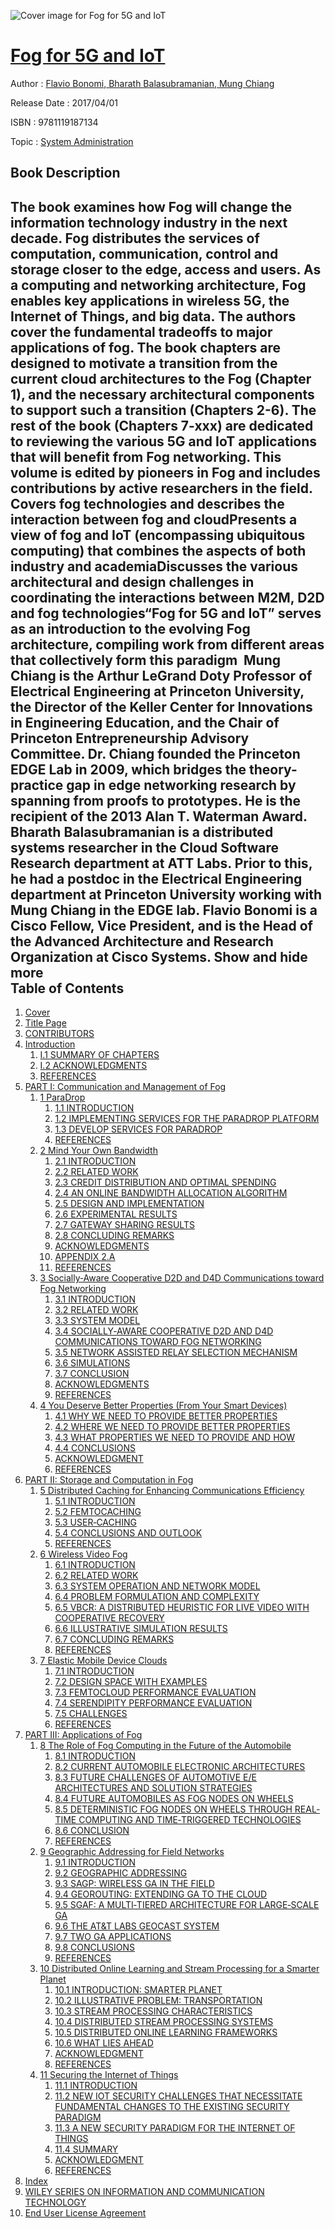 ![Cover image for Fog for 5G and IoT](https://imgdetail.ebookreading.net/cover/cover/system_admin/EB9781119187134.jpg)

[Fog for 5G and IoT](https://ebookreading.net/view/book/Fog+for+5G+and+IoT-EB9781119187134_1.html "Fog for 5G and IoT")
====================================================================================================================

Author : [Flavio Bonomi](https://ebookreading.net/search/author/Flavio+Bonomi),[ Bharath Balasubramanian](https://ebookreading.net/search/author/+Bharath+Balasubramanian),[ Mung Chiang](https://ebookreading.net/search/author/+Mung+Chiang)

Release Date : 2017/04/01

ISBN : 9781119187134

Topic : [System Administration](https://ebookreading.net/search/category/system-administration)

Book Description
-----------------

 The book examines how Fog will change the information technology industry in the next decade. Fog distributes the services of computation, communication, control and storage closer to the edge, access and users. As a computing and networking architecture, Fog enables key applications in wireless 5G, the Internet of Things, and big data. The authors cover the fundamental tradeoffs to major applications of fog. The book chapters are designed to motivate a transition from the current cloud architectures to the Fog (Chapter 1), and the necessary architectural components to support such a transition (Chapters 2-6). The rest of the book (Chapters 7-xxx) are dedicated to reviewing the various 5G and IoT applications that will benefit from Fog networking. This volume is edited by pioneers in Fog and includes contributions by active researchers in the field.
Covers fog technologies and describes the interaction between fog and cloudPresents a view of fog and IoT (encompassing ubiquitous computing) that combines the aspects of both industry and academiaDiscusses the various architectural and design challenges in coordinating the interactions between M2M, D2D and fog technologies“Fog for 5G and IoT” serves as an introduction to the evolving Fog architecture, compiling work from different areas that collectively form this paradigm 
Mung Chiang is the Arthur LeGrand Doty Professor of Electrical Engineering at Princeton University, the Director of the Keller Center for Innovations in Engineering Education, and the Chair of Princeton Entrepreneurship Advisory Committee. Dr. Chiang founded the Princeton EDGE Lab in 2009, which bridges the theory-practice gap in edge networking research by spanning from proofs to prototypes. He is the recipient of the 2013 Alan T. Waterman Award.
Bharath Balasubramanian is a distributed systems researcher in the Cloud Software Research department at ATT Labs. Prior to this, he had a postdoc in the Electrical Engineering department at Princeton University working with Mung Chiang in the EDGE lab.
Flavio Bonomi is a Cisco Fellow, Vice President, and is the Head of the Advanced Architecture and Research Organization at Cisco Systems.            Show and hide more                
Table of Contents
-----------------

1. [Cover](https://ebookreading.net/view/book/Fog+for+5G+and+IoT-EB9781119187134_1.html)
1. [Title Page](https://ebookreading.net/view/book/Fog+for+5G+and+IoT-EB9781119187134_4.html)
1. [CONTRIBUTORS](https://ebookreading.net/view/book/Fog+for+5G+and+IoT-EB9781119187134_6.html)
1. [Introduction](https://ebookreading.net/view/book/Fog+for+5G+and+IoT-EB9781119187134_7.html)
    1. [I.1 SUMMARY OF CHAPTERS](https://ebookreading.net/view/book/Fog+for+5G+and+IoT-EB9781119187134_7.html#head-2-1)
    1. [I.2 ACKNOWLEDGMENTS](https://ebookreading.net/view/book/Fog+for+5G+and+IoT-EB9781119187134_7.html#head-2-2)
    1. [REFERENCES](https://ebookreading.net/view/book/Fog+for+5G+and+IoT-EB9781119187134_7.html#head-2-3)
1. [PART I: Communication and Management of Fog](https://ebookreading.net/view/book/Fog+for+5G+and+IoT-EB9781119187134_8.html)
    1. [1 ParaDrop](https://ebookreading.net/view/book/Fog+for+5G+and+IoT-EB9781119187134_9.html)
        1. [1.1 INTRODUCTION](https://ebookreading.net/view/book/Fog+for+5G+and+IoT-EB9781119187134_9.html#head-2-4)
        1. [1.2 IMPLEMENTING SERVICES FOR THE PARADROP PLATFORM](https://ebookreading.net/view/book/Fog+for+5G+and+IoT-EB9781119187134_9.html#head-2-5)
        1. [1.3 DEVELOP SERVICES FOR PARADROP](https://ebookreading.net/view/book/Fog+for+5G+and+IoT-EB9781119187134_9.html#head-2-6)
        1. [REFERENCES](https://ebookreading.net/view/book/Fog+for+5G+and+IoT-EB9781119187134_9.html#head-2-7)
    1. [2 Mind Your Own Bandwidth](https://ebookreading.net/view/book/Fog+for+5G+and+IoT-EB9781119187134_10.html)
        1. [2.1 INTRODUCTION](https://ebookreading.net/view/book/Fog+for+5G+and+IoT-EB9781119187134_10.html#head-2-8)
        1. [2.2 RELATED WORK](https://ebookreading.net/view/book/Fog+for+5G+and+IoT-EB9781119187134_10.html#head-2-9)
        1. [2.3 CREDIT DISTRIBUTION AND OPTIMAL SPENDING](https://ebookreading.net/view/book/Fog+for+5G+and+IoT-EB9781119187134_10.html#head-2-10)
        1. [2.4 AN ONLINE BANDWIDTH ALLOCATION ALGORITHM](https://ebookreading.net/view/book/Fog+for+5G+and+IoT-EB9781119187134_10.html#head-2-11)
        1. [2.5 DESIGN AND IMPLEMENTATION](https://ebookreading.net/view/book/Fog+for+5G+and+IoT-EB9781119187134_10.html#head-2-12)
        1. [2.6 EXPERIMENTAL RESULTS](https://ebookreading.net/view/book/Fog+for+5G+and+IoT-EB9781119187134_10.html#head-2-13)
        1. [2.7 GATEWAY SHARING RESULTS](https://ebookreading.net/view/book/Fog+for+5G+and+IoT-EB9781119187134_10.html#head-2-14)
        1. [2.8 CONCLUDING REMARKS](https://ebookreading.net/view/book/Fog+for+5G+and+IoT-EB9781119187134_10.html#head-2-15)
        1. [ACKNOWLEDGMENTS](https://ebookreading.net/view/book/Fog+for+5G+and+IoT-EB9781119187134_10.html#head-2-16)
        1. [APPENDIX 2.A](https://ebookreading.net/view/book/Fog+for+5G+and+IoT-EB9781119187134_10.html#head-2-17)
        1. [REFERENCES](https://ebookreading.net/view/book/Fog+for+5G+and+IoT-EB9781119187134_10.html#head-2-18)
    1. [3 Socially‐Aware Cooperative D2D and D4D Communications toward Fog Networking](https://ebookreading.net/view/book/Fog+for+5G+and+IoT-EB9781119187134_11.html)
        1. [3.1 INTRODUCTION](https://ebookreading.net/view/book/Fog+for+5G+and+IoT-EB9781119187134_11.html#head-2-20)
        1. [3.2 RELATED WORK](https://ebookreading.net/view/book/Fog+for+5G+and+IoT-EB9781119187134_11.html#head-2-21)
        1. [3.3 SYSTEM MODEL](https://ebookreading.net/view/book/Fog+for+5G+and+IoT-EB9781119187134_11.html#head-2-22)
        1. [3.4 SOCIALLY‐AWARE COOPERATIVE D2D AND D4D COMMUNICATIONS TOWARD FOG NETWORKING](https://ebookreading.net/view/book/Fog+for+5G+and+IoT-EB9781119187134_11.html#head-2-23)
        1. [3.5 NETWORK ASSISTED RELAY SELECTION MECHANISM](https://ebookreading.net/view/book/Fog+for+5G+and+IoT-EB9781119187134_11.html#head-2-24)
        1. [3.6 SIMULATIONS](https://ebookreading.net/view/book/Fog+for+5G+and+IoT-EB9781119187134_11.html#head-2-25)
        1. [3.7 CONCLUSION](https://ebookreading.net/view/book/Fog+for+5G+and+IoT-EB9781119187134_11.html#head-2-26)
        1. [ACKNOWLEDGMENTS](https://ebookreading.net/view/book/Fog+for+5G+and+IoT-EB9781119187134_11.html#head-2-27)
        1. [REFERENCES](https://ebookreading.net/view/book/Fog+for+5G+and+IoT-EB9781119187134_11.html#head-2-28)
    1. [4 You Deserve Better Properties (From Your Smart Devices)](https://ebookreading.net/view/book/Fog+for+5G+and+IoT-EB9781119187134_12.html)
        1. [4.1 WHY WE NEED TO PROVIDE BETTER PROPERTIES](https://ebookreading.net/view/book/Fog+for+5G+and+IoT-EB9781119187134_12.html#head-2-30)
        1. [4.2 WHERE WE NEED TO PROVIDE BETTER PROPERTIES](https://ebookreading.net/view/book/Fog+for+5G+and+IoT-EB9781119187134_12.html#head-2-31)
        1. [4.3 WHAT PROPERTIES WE NEED TO PROVIDE AND HOW](https://ebookreading.net/view/book/Fog+for+5G+and+IoT-EB9781119187134_12.html#head-2-32)
        1. [4.4 CONCLUSIONS](https://ebookreading.net/view/book/Fog+for+5G+and+IoT-EB9781119187134_12.html#head-2-33)
        1. [ACKNOWLEDGMENT](https://ebookreading.net/view/book/Fog+for+5G+and+IoT-EB9781119187134_12.html#head-2-34)
        1. [REFERENCES](https://ebookreading.net/view/book/Fog+for+5G+and+IoT-EB9781119187134_12.html#head-2-35)
1. [PART II: Storage and Computation in Fog](https://ebookreading.net/view/book/Fog+for+5G+and+IoT-EB9781119187134_13.html)
    1. [5 Distributed Caching for Enhancing Communications Efficiency](https://ebookreading.net/view/book/Fog+for+5G+and+IoT-EB9781119187134_14.html)
        1. [5.1 INTRODUCTION](https://ebookreading.net/view/book/Fog+for+5G+and+IoT-EB9781119187134_14.html#head-2-37)
        1. [5.2 FEMTOCACHING](https://ebookreading.net/view/book/Fog+for+5G+and+IoT-EB9781119187134_14.html#head-2-38)
        1. [5.3 USER‐CACHING](https://ebookreading.net/view/book/Fog+for+5G+and+IoT-EB9781119187134_14.html#head-2-39)
        1. [5.4 CONCLUSIONS AND OUTLOOK](https://ebookreading.net/view/book/Fog+for+5G+and+IoT-EB9781119187134_14.html#head-2-40)
        1. [REFERENCES](https://ebookreading.net/view/book/Fog+for+5G+and+IoT-EB9781119187134_14.html#head-2-41)
    1. [6 Wireless Video Fog](https://ebookreading.net/view/book/Fog+for+5G+and+IoT-EB9781119187134_15.html)
        1. [6.1 INTRODUCTION](https://ebookreading.net/view/book/Fog+for+5G+and+IoT-EB9781119187134_15.html#head-2-43)
        1. [6.2 RELATED WORK](https://ebookreading.net/view/book/Fog+for+5G+and+IoT-EB9781119187134_15.html#head-2-44)
        1. [6.3 SYSTEM OPERATION AND NETWORK MODEL](https://ebookreading.net/view/book/Fog+for+5G+and+IoT-EB9781119187134_15.html#head-2-45)
        1. [6.4 PROBLEM FORMULATION AND COMPLEXITY](https://ebookreading.net/view/book/Fog+for+5G+and+IoT-EB9781119187134_15.html#head-2-46)
        1. [6.5 VBCR: A DISTRIBUTED HEURISTIC FOR LIVE VIDEO WITH COOPERATIVE RECOVERY](https://ebookreading.net/view/book/Fog+for+5G+and+IoT-EB9781119187134_15.html#head-2-47)
        1. [6.6 ILLUSTRATIVE SIMULATION RESULTS](https://ebookreading.net/view/book/Fog+for+5G+and+IoT-EB9781119187134_15.html#head-2-48)
        1. [6.7 CONCLUDING REMARKS](https://ebookreading.net/view/book/Fog+for+5G+and+IoT-EB9781119187134_15.html#head-2-49)
        1. [REFERENCES](https://ebookreading.net/view/book/Fog+for+5G+and+IoT-EB9781119187134_15.html#head-2-50)
    1. [7 Elastic Mobile Device Clouds](https://ebookreading.net/view/book/Fog+for+5G+and+IoT-EB9781119187134_16.html)
        1. [7.1 INTRODUCTION](https://ebookreading.net/view/book/Fog+for+5G+and+IoT-EB9781119187134_16.html#head-2-52)
        1. [7.2 DESIGN SPACE WITH EXAMPLES](https://ebookreading.net/view/book/Fog+for+5G+and+IoT-EB9781119187134_16.html#head-2-53)
        1. [7.3 FEMTOCLOUD PERFORMANCE EVALUATION](https://ebookreading.net/view/book/Fog+for+5G+and+IoT-EB9781119187134_16.html#head-2-54)
        1. [7.4 SERENDIPITY PERFORMANCE EVALUATION](https://ebookreading.net/view/book/Fog+for+5G+and+IoT-EB9781119187134_16.html#head-2-55)
        1. [7.5 CHALLENGES](https://ebookreading.net/view/book/Fog+for+5G+and+IoT-EB9781119187134_16.html#head-2-56)
        1. [REFERENCES](https://ebookreading.net/view/book/Fog+for+5G+and+IoT-EB9781119187134_16.html#head-2-57)
1. [PART III: Applications of Fog](https://ebookreading.net/view/book/Fog+for+5G+and+IoT-EB9781119187134_17.html)
    1. [8 The Role of Fog Computing in the Future of the Automobile](https://ebookreading.net/view/book/Fog+for+5G+and+IoT-EB9781119187134_18.html)
        1. [8.1 INTRODUCTION](https://ebookreading.net/view/book/Fog+for+5G+and+IoT-EB9781119187134_18.html#head-2-58)
        1. [8.2 CURRENT AUTOMOBILE ELECTRONIC ARCHITECTURES](https://ebookreading.net/view/book/Fog+for+5G+and+IoT-EB9781119187134_18.html#head-2-59)
        1. [8.3 FUTURE CHALLENGES OF AUTOMOTIVE E/E ARCHITECTURES AND SOLUTION STRATEGIES](https://ebookreading.net/view/book/Fog+for+5G+and+IoT-EB9781119187134_18.html#head-2-60)
        1. [8.4 FUTURE AUTOMOBILES AS FOG NODES ON WHEELS](https://ebookreading.net/view/book/Fog+for+5G+and+IoT-EB9781119187134_18.html#head-2-61)
        1. [8.5 DETERMINISTIC FOG NODES ON WHEELS THROUGH REAL‐TIME COMPUTING AND TIME‐TRIGGERED TECHNOLOGIES](https://ebookreading.net/view/book/Fog+for+5G+and+IoT-EB9781119187134_18.html#head-2-62)
        1. [8.6 CONCLUSION](https://ebookreading.net/view/book/Fog+for+5G+and+IoT-EB9781119187134_18.html#head-2-63)
        1. [REFERENCES](https://ebookreading.net/view/book/Fog+for+5G+and+IoT-EB9781119187134_18.html#head-2-64)
    1. [9 Geographic Addressing for Field Networks](https://ebookreading.net/view/book/Fog+for+5G+and+IoT-EB9781119187134_19.html)
        1. [9.1 INTRODUCTION](https://ebookreading.net/view/book/Fog+for+5G+and+IoT-EB9781119187134_19.html#head-2-65)
        1. [9.2 GEOGRAPHIC ADDRESSING](https://ebookreading.net/view/book/Fog+for+5G+and+IoT-EB9781119187134_19.html#head-2-66)
        1. [9.3 SAGP: WIRELESS GA IN THE FIELD](https://ebookreading.net/view/book/Fog+for+5G+and+IoT-EB9781119187134_19.html#head-2-67)
        1. [9.4 GEOROUTING: EXTENDING GA TO THE CLOUD](https://ebookreading.net/view/book/Fog+for+5G+and+IoT-EB9781119187134_19.html#head-2-68)
        1. [9.5 SGAF: A MULTI‐TIERED ARCHITECTURE FOR LARGE‐SCALE GA](https://ebookreading.net/view/book/Fog+for+5G+and+IoT-EB9781119187134_19.html#head-2-69)
        1. [9.6 THE AT&amp;T LABS GEOCAST SYSTEM](https://ebookreading.net/view/book/Fog+for+5G+and+IoT-EB9781119187134_19.html#head-2-70)
        1. [9.7 TWO GA APPLICATIONS](https://ebookreading.net/view/book/Fog+for+5G+and+IoT-EB9781119187134_19.html#head-2-71)
        1. [9.8 CONCLUSIONS](https://ebookreading.net/view/book/Fog+for+5G+and+IoT-EB9781119187134_19.html#head-2-72)
        1. [REFERENCES](https://ebookreading.net/view/book/Fog+for+5G+and+IoT-EB9781119187134_19.html#head-2-73)
    1. [10 Distributed Online Learning and Stream Processing for a Smarter Planet](https://ebookreading.net/view/book/Fog+for+5G+and+IoT-EB9781119187134_20.html)
        1. [10.1 INTRODUCTION: SMARTER PLANET](https://ebookreading.net/view/book/Fog+for+5G+and+IoT-EB9781119187134_20.html#head-2-75)
        1. [10.2 ILLUSTRATIVE PROBLEM: TRANSPORTATION](https://ebookreading.net/view/book/Fog+for+5G+and+IoT-EB9781119187134_20.html#head-2-76)
        1. [10.3 STREAM PROCESSING CHARACTERISTICS](https://ebookreading.net/view/book/Fog+for+5G+and+IoT-EB9781119187134_20.html#head-2-77)
        1. [10.4 DISTRIBUTED STREAM PROCESSING SYSTEMS](https://ebookreading.net/view/book/Fog+for+5G+and+IoT-EB9781119187134_20.html#head-2-78)
        1. [10.5 DISTRIBUTED ONLINE LEARNING FRAMEWORKS](https://ebookreading.net/view/book/Fog+for+5G+and+IoT-EB9781119187134_20.html#head-2-79)
        1. [10.6 WHAT LIES AHEAD](https://ebookreading.net/view/book/Fog+for+5G+and+IoT-EB9781119187134_20.html#head-2-80)
        1. [ACKNOWLEDGMENT](https://ebookreading.net/view/book/Fog+for+5G+and+IoT-EB9781119187134_20.html#head-2-81)
        1. [REFERENCES](https://ebookreading.net/view/book/Fog+for+5G+and+IoT-EB9781119187134_20.html#head-2-82)
    1. [11 Securing the Internet of Things](https://ebookreading.net/view/book/Fog+for+5G+and+IoT-EB9781119187134_21.html)
        1. [11.1 INTRODUCTION](https://ebookreading.net/view/book/Fog+for+5G+and+IoT-EB9781119187134_21.html#head-2-84)
        1. [11.2 NEW IOT SECURITY CHALLENGES THAT NECESSITATE FUNDAMENTAL CHANGES TO THE EXISTING SECURITY PARADIGM](https://ebookreading.net/view/book/Fog+for+5G+and+IoT-EB9781119187134_21.html#head-2-85)
        1. [11.3 A NEW SECURITY PARADIGM FOR THE INTERNET OF THINGS](https://ebookreading.net/view/book/Fog+for+5G+and+IoT-EB9781119187134_21.html#head-2-86)
        1. [11.4 SUMMARY](https://ebookreading.net/view/book/Fog+for+5G+and+IoT-EB9781119187134_21.html#head-2-87)
        1. [ACKNOWLEDGMENT](https://ebookreading.net/view/book/Fog+for+5G+and+IoT-EB9781119187134_21.html#head-2-88)
        1. [REFERENCES](https://ebookreading.net/view/book/Fog+for+5G+and+IoT-EB9781119187134_21.html#head-2-89)
1. [Index](https://ebookreading.net/view/book/Fog+for+5G+and+IoT-EB9781119187134_22.html)
1. [WILEY SERIES ON INFORMATION AND COMMUNICATION TECHNOLOGY](https://ebookreading.net/view/book/Fog+for+5G+and+IoT-EB9781119187134_23.html)
1. [End User License Agreement](https://ebookreading.net/view/book/Fog+for+5G+and+IoT-EB9781119187134_24.html)

